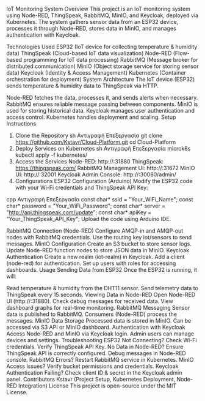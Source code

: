 IoT Monitoring System
Overview
This project is an IoT monitoring system using Node-RED, ThingSpeak, RabbitMQ, MinIO, and Keycloak, deployed via Kubernetes. The system gathers sensor data from an ESP32 device, processes it through Node-RED, stores data in MinIO, and manages authentication with Keycloak.

Technologies Used
ESP32 (IoT device for collecting temperature & humidity data)
ThingSpeak (Cloud-based IoT data visualization)
Node-RED (Flow-based programming for IoT data processing)
RabbitMQ (Message broker for distributed communication)
MinIO (Object storage service for storing sensor data)
Keycloak (Identity & Access Management)
Kubernetes (Container orchestration for deployment)
System Architecture
The IoT device (ESP32) sends temperature & humidity data to ThingSpeak via HTTP.

Node-RED fetches the data, processes it, and sends alerts when necessary.
RabbitMQ ensures reliable message passing between components.
MinIO is used for storing historical data.
Keycloak manages user authentication and access control.
Kubernetes handles deployment and scaling.
Setup Instructions
1. Clone the Repository
sh
Αντιγραφή
Επεξεργασία
git clone https://github.com/Kstavr/Cloud-Platform.git
cd Cloud-Platform
2. Deploy Services on Kubernetes
sh
Αντιγραφή
Επεξεργασία
microk8s kubectl apply -f kubernetes/
3. Access the Services
Node-RED: http://<server-ip>:31880
ThingSpeak: https://thingspeak.com/
RabbitMQ Management UI: http://<server-ip>:31672
MinIO UI: http://<server-ip>:32001
Keycloak Admin Console: http://<server-ip>:30080/admin/
4. Configurations
ESP32 Configuration (Arduino)
Modify the ESP32 code with your Wi-Fi credentials and ThingSpeak API Key:

cpp
Αντιγραφή
Επεξεργασία
const char* ssid = "Your_WiFi_Name";
const char* password = "Your_WiFi_Password";
const char* server = "http://api.thingspeak.com/update";
const char* apiKey = "Your_ThingSpeak_API_Key";
Upload the code using Arduino IDE.

RabbitMQ Connection (Node-RED)
Configure AMQP-in and AMQP-out nodes with RabbitMQ credentials.
Use the routing key iot/sensors to send messages.
MinIO Configuration
Create an S3 bucket to store sensor logs.
Update Node-RED function nodes to store JSON data in MinIO.
Keycloak Authentication
Create a new realm (iot-realm) in Keycloak.
Add a client (node-red) for authentication.
Set up users with roles for accessing dashboards.
Usage
Sending Data from ESP32
Once the ESP32 is running, it will:

Read temperature & humidity from the DHT11 sensor.
Send telemetry data to ThingSpeak every 15 seconds.
Viewing Data in Node-RED
Open Node-RED UI (http://<server-ip>:31880).
Check debug messages for received data.
View dashboard graphs for real-time monitoring.
RabbitMQ Messaging
Sensor data is published to RabbitMQ.
Consumers (Node-RED) process the messages.
MinIO Data Storage
Processed data is stored in MinIO.
Can be accessed via S3 API or MinIO dashboard.
Authentication with Keycloak
Access Node-RED and MinIO via Keycloak login.
Admin users can manage devices and settings.
Troubleshooting
ESP32 Not Connecting?
Check Wi-Fi credentials.
Verify ThingSpeak API Key.
No Data in Node-RED?
Ensure ThingSpeak API is correctly configured.
Debug messages in Node-RED console.
RabbitMQ Errors?
Restart RabbitMQ service in Kubernetes.
MinIO Access Issues?
Verify bucket permissions and credentials.
Keycloak Authentication Failing?
Check client ID & secret in the Keycloak admin panel.
Contributors
Kstavr (Project Setup, Kubernetes Deployment, Node-RED Integration)
License
This project is open-source under the MIT License.
